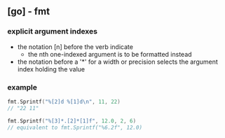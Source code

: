 ## [go] - fmt

### explicit argument indexes
* the notation [n] before the verb indicate
    - the nth one-indexed argument is to be formatted instead
* the notation before a '*' for a width or precision selects the argument index holding the value

### example
```go
fmt.Sprintf("%[2]d %[1]d\n", 11, 22)
// "22 11"
```
```go
fmt.Sprintf("%[3]*.[2]*[1]f", 12.0, 2, 6)
// equivalent to fmt.Sprintf("%6.2f", 12.0)
```